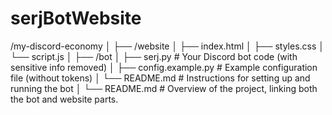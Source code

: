 # serjBotWebsite

/my-discord-economy
│
├── /website
│   ├── index.html
│   ├── styles.css
│   └── script.js
│
├── /bot
│   ├── serj.py         # Your Discord bot code (with sensitive info removed)
│   ├── config.example.py  # Example configuration file (without tokens)
│   └── README.md       # Instructions for setting up and running the bot
│
└── README.md           # Overview of the project, linking both the bot and website parts.
